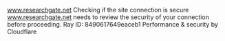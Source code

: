 www.researchgate.net
Checking if the site connection is secure
www.researchgate.net needs to review the security of your connection before proceeding.
Ray ID: 8490617649eaceb1
Performance & security by Cloudflare